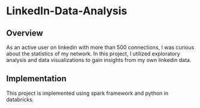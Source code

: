 # LinkedIn-Data-Analysis

## Overview
As an active user on linkedin with more than 500 connections,
I was curious about the statistics of my network.
In this project, I utilized exploratory analysis and 
data visualizations to gain insights from my own linkedin data.

## Implementation
This project is implemented using spark framework and python in databricks.

